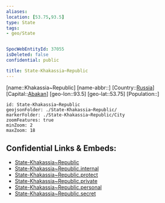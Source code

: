 ```yaml
---
aliases: 
location: [53.75,93.5]
type: State
tags:
- geo/State


SpocWebEntityId: 37055
isDeleted: false
confidential: public

title: State-Khakassia~Republic
---
```

[name::Khakassia~Republic]
[name-abbr::]
[Country::[Russia](geo/Continent/Europe/Russia.md)]
[Capital::[Abakan](geo/Continent/Europe/Russia/City/Abakan.md)]
[geo-lon::93.5]
[geo-lat::53.75]
[Population::]



```leaflet
id: State-Khakassia~Republic
geojsonFolder: ./State-Khakassia~Republic/
markerFolder: ./State-Khakassia~Republic/City
zoomFeatures: true 
minZoom: 2 
maxZoom: 18
```


## Confidential Links & Embeds: 
- [State-Khakassia~Republic](../../../../../../_public/geo/Continent/Europe/Russia/State/State-Khakassia~Republic.md) 
- [State-Khakassia~Republic.internal](../../../../../../_internal/geo/Continent/Europe/Russia/State/State-Khakassia~Republic.internal.md) 
- [State-Khakassia~Republic.protect](../../../../../../_protect/geo/Continent/Europe/Russia/State/State-Khakassia~Republic.protect.md) 
- [State-Khakassia~Republic.private](../../../../../../_private/geo/Continent/Europe/Russia/State/State-Khakassia~Republic.private.md) 
- [State-Khakassia~Republic.personal](../../../../../../_personal/geo/Continent/Europe/Russia/State/State-Khakassia~Republic.personal.md) 
- [State-Khakassia~Republic.secret](../../../../../../_secret/geo/Continent/Europe/Russia/State/State-Khakassia~Republic.secret.md) 
